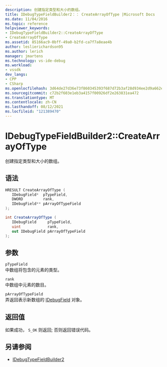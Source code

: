 ```yaml
---
description: 创建指定类型和大小的数组。
title: IDebugTypeFieldBuilder2：： CreateArrayOfType |Microsoft Docs
ms.date: 11/04/2016
ms.topic: reference
helpviewer_keywords:
- IDebugTypeFieldBuilder2::CreateArrayOfType
- CreateArrayOfType
ms.assetid: 85166ac9-0bff-49a0-b2fd-ca7f7a8eae4b
author: leslierichardson95
ms.author: lerich
manager: jmartens
ms.technology: vs-ide-debug
ms.workload:
- vssdk
dev_langs:
- CPP
- CSharp
ms.openlocfilehash: 3d64de27d36e73f860345393f687d72b3af28d934ee2d9a662ec7ba5ead5bc3c
ms.sourcegitcommit: c72b2f603e1eb3a4157f00926df2e263831ea472
ms.translationtype: MT
ms.contentlocale: zh-CN
ms.lasthandoff: 08/12/2021
ms.locfileid: "121389470"
---
```

# <a name="idebugtypefieldbuilder2createarrayoftype"></a>IDebugTypeFieldBuilder2::CreateArrayOfType
创建指定类型和大小的数组。

## <a name="syntax"></a>语法

```cpp
HRESULT CreateArrayOfType (
   IDebugField*  pTypeField,
   DWORD         rank,
   IDebugField** pArrayOfTypeField
);
```

```csharp
int CreateArrayOfType (
   IDebugField     pTypeField,
   uint            rank,
   out IDebugField pArrayOfTypeField
);
```

## <a name="parameters"></a>参数
`pTypeField`\
中数组将包含的元素的类型。

`rank`\
中数组中元素的数目。

`pArrayOfTypeField`\
弄返回表示新数组的 [IDebugField](../../../extensibility/debugger/reference/idebugfield.md) 对象。

## <a name="return-value"></a>返回值
 如果成功， `S_OK` 则返回; 否则返回错误代码。

## <a name="see-also"></a>另请参阅
- [IDebugTypeFieldBuilder2](../../../extensibility/debugger/reference/idebugtypefieldbuilder2.md)
